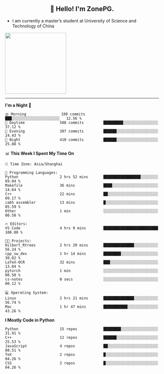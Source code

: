 <h2 align="center">👋 Hello! I'm ZonePG.</h2>

- I am currently a master’s student at University of Science and Technology of China

<img height=200 align="center" src="https://github-readme-stats.vercel.app/api?username=zonepg" />

-------

<!--START_SECTION:waka-->
**I'm a Night 🦉** 

```text
🌞 Morning                199 commits         ███░░░░░░░░░░░░░░░░░░░░░░   12.56 % 
🌆 Daytime                588 commits         █████████░░░░░░░░░░░░░░░░   37.12 % 
🌃 Evening                387 commits         ██████░░░░░░░░░░░░░░░░░░░   24.43 % 
🌙 Night                  410 commits         ██████░░░░░░░░░░░░░░░░░░░   25.88 % 
```


📊 **This Week I Spent My Time On** 

```text
🕑︎ Time Zone: Asia/Shanghai

💬 Programming Languages: 
Python                   2 hrs 52 mins       █████████████████░░░░░░░░   69.04 % 
Makefile                 36 mins             ████░░░░░░░░░░░░░░░░░░░░░   14.64 % 
C++                      22 mins             ██░░░░░░░░░░░░░░░░░░░░░░░   09.17 % 
ca65 assembler           13 mins             █░░░░░░░░░░░░░░░░░░░░░░░░   05.59 % 
Other                    1 min               ░░░░░░░░░░░░░░░░░░░░░░░░░   00.58 % 

🔥 Editors: 
VS Code                  4 hrs 9 mins        █████████████████████████   100.00 % 

🐱‍💻 Projects: 
Hilbert_Rtrees           2 hrs 20 mins       ██████████████░░░░░░░░░░░   56.24 % 
cpp_sw_dev               1 hr 14 mins        ████████░░░░░░░░░░░░░░░░░   30.02 % 
LaTeX-OCR                32 mins             ███░░░░░░░░░░░░░░░░░░░░░░   13.04 % 
pytorch                  1 min               ░░░░░░░░░░░░░░░░░░░░░░░░░   00.50 % 
cs-notes                 0 secs              ░░░░░░░░░░░░░░░░░░░░░░░░░   00.12 % 

💻 Operating System: 
Linux                    2 hrs 21 mins       ██████████████░░░░░░░░░░░   56.74 % 
Mac                      1 hr 47 mins        ███████████░░░░░░░░░░░░░░   43.26 % 
```

**I Mostly Code in Python** 

```text
Python                   15 repos            ████████░░░░░░░░░░░░░░░░░   31.91 % 
C++                      12 repos            ██████░░░░░░░░░░░░░░░░░░░   25.53 % 
JavaScript               4 repos             ██░░░░░░░░░░░░░░░░░░░░░░░   08.51 % 
TeX                      2 repos             █░░░░░░░░░░░░░░░░░░░░░░░░   04.26 % 
CSS                      2 repos             █░░░░░░░░░░░░░░░░░░░░░░░░   04.26 % 
```




<!--END_SECTION:waka-->
